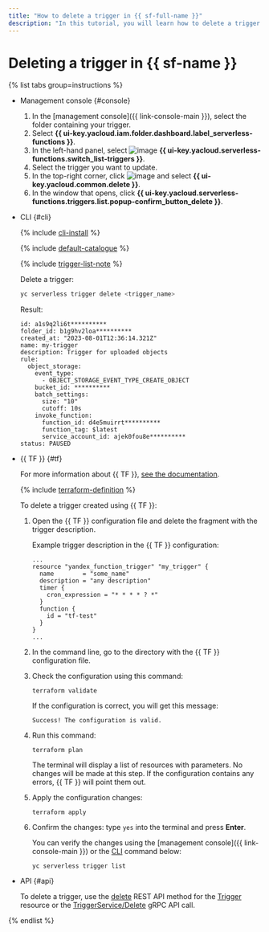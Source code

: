 ```yaml
---
title: "How to delete a trigger in {{ sf-full-name }}"
description: "In this tutorial, you will learn how to delete a trigger in {{ sf-full-name }}."
---
```


# Deleting a trigger in {{ sf-name }}

{% list tabs group=instructions %}

- Management console {#console}

   1. In the [management console]({{ link-console-main }}), select the folder containing your trigger.
   1. Select **{{ ui-key.yacloud.iam.folder.dashboard.label_serverless-functions }}**.
   1. In the left-hand panel, select ![image](../../../_assets/console-icons/gear-play.svg) **{{ ui-key.yacloud.serverless-functions.switch_list-triggers }}**.
   1. Select the trigger you want to update.
   1. In the top-right corner, click ![image](../../../_assets/console-icons/ellipsis.svg) and select **{{ ui-key.yacloud.common.delete }}**.
   1. In the window that opens, click **{{ ui-key.yacloud.serverless-functions.triggers.list.popup-confirm_button_delete }}**.

- CLI {#cli}

   {% include [cli-install](../../../_includes/cli-install.md) %}

   {% include [default-catalogue](../../../_includes/default-catalogue.md) %}

   {% include [trigger-list-note](../../../_includes/functions/trigger-list-note.md) %}

   Delete a trigger:

   ```bash
   yc serverless trigger delete <trigger_name>
   ```

   Result:

   ```text
   id: a1s9q2li6t**********
   folder_id: b1g9hv2loa**********
   created_at: "2023-08-01T12:36:14.321Z"
   name: my-trigger
   description: Trigger for uploaded objects
   rule:
     object_storage:
       event_type:
         - OBJECT_STORAGE_EVENT_TYPE_CREATE_OBJECT
       bucket_id: **********
       batch_settings:
         size: "10"
         cutoff: 10s
       invoke_function:
         function_id: d4e5muirrt**********
         function_tag: $latest
         service_account_id: ajek0fou8e**********
   status: PAUSED
   ```

- {{ TF }} {#tf}

   For more information about {{ TF }}, [see the documentation](../../../tutorials/infrastructure-management/terraform-quickstart.md#install-terraform).

   {% include [terraform-definition](../../../_tutorials/terraform-definition.md) %}

   To delete a trigger created using {{ TF }}:

   1. Open the {{ TF }} configuration file and delete the fragment with the trigger description.

      Example trigger description in the {{ TF }} configuration:

      ```hcl
      ...
      resource "yandex_function_trigger" "my_trigger" {
        name        = "some_name"
        description = "any description"
        timer {
          cron_expression = "* * * * ? *"
        }
        function {
          id = "tf-test"
        }
      }
      ...
      ```

   1. In the command line, go to the directory with the {{ TF }} configuration file.

   1. Check the configuration using this command:

      ```
      terraform validate
      ```

      If the configuration is correct, you will get this message:

      ```
      Success! The configuration is valid.
      ```

   1. Run this command:

      ```
      terraform plan
      ```

      The terminal will display a list of resources with parameters. No changes will be made at this step. If the configuration contains any errors, {{ TF }} will point them out.

   1. Apply the configuration changes:

      ```
      terraform apply
      ```

   1. Confirm the changes: type `yes` into the terminal and press **Enter**.

      You can verify the changes using the [management console]({{ link-console-main }}) or the [CLI](../../../cli/quickstart.md) command below:

      ```
      yc serverless trigger list
      ```

- API {#api}

   To delete a trigger, use the [delete](../../triggers/api-ref/Trigger/delete.md) REST API method for the [Trigger](../../triggers/api-ref/Trigger/index.md) resource or the [TriggerService/Delete](../../triggers/api-ref/grpc/trigger_service.md#Delete) gRPC API call.

{% endlist %}
